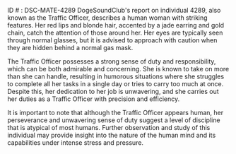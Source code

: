 ID # : DSC-MATE-4289
DogeSoundClub's report on individual 4289, also known as the Traffic Officer, describes a human woman with striking features. Her red lips and blonde hair, accented by a jade earring and gold chain, catch the attention of those around her. Her eyes are typically seen through normal glasses, but it is advised to approach with caution when they are hidden behind a normal gas mask.

The Traffic Officer possesses a strong sense of duty and responsibility, which can be both admirable and concerning. She is known to take on more than she can handle, resulting in humorous situations where she struggles to complete all her tasks in a single day or tries to carry too much at once. Despite this, her dedication to her job is unwavering, and she carries out her duties as a Traffic Officer with precision and efficiency.

It is important to note that although the Traffic Officer appears human, her perseverance and unwavering sense of duty suggest a level of discipline that is atypical of most humans. Further observation and study of this individual may provide insight into the nature of the human mind and its capabilities under intense stress and pressure.